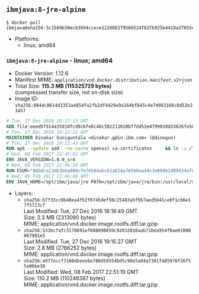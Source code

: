 ## `ibmjava:8-jre-alpine`

```console
$ docker pull ibmjava@sha256:5c1569b30ecb3694ccece122608279566524f62fb925b4418a37655e385aaf30
```

-	Platforms:
	-	linux; amd64

### `ibmjava:8-jre-alpine` - linux; amd64

-	Docker Version: 1.12.6
-	Manifest MIME: `application/vnd.docker.distribution.manifest.v2+json`
-	Total Size: **115.3 MB (115325729 bytes)**  
	(compressed transfer size, not on-disk size)
-	Image ID: `sha256:8844c8614d3353a485dfa1fb2df4429e9a164bf845c4e74983166c8d52e23a57`

```dockerfile
# Tue, 27 Dec 2016 18:17:13 GMT
ADD file:eeed5f514a35d18fcd9cbfe6c40c582211020bffdd53e4799018d33826fe5067 in / 
# Tue, 27 Dec 2016 19:12:22 GMT
MAINTAINER Dinakar Guniguntala <dinakar.g@in.ibm.com> (@dinogun)
# Tue, 27 Dec 2016 19:12:43 GMT
RUN apk --update add --no-cache openssl ca-certificates     && ln -s /lib /lib64     && GLIBC_VER="2.23-r3"     && ALPINE_GLIBC_REPO="https://github.com/sgerrand/alpine-pkg-glibc/releases/download"     && wget -q -O /tmp/$GLIBC_VER.apk $ALPINE_GLIBC_REPO/$GLIBC_VER/glibc-$GLIBC_VER.apk     && apk add --allow-untrusted /tmp/$GLIBC_VER.apk     && apk --update add xz     && wget -q -O /tmp/gcc-libs.tar.xz https://www.archlinux.org/packages/core/x86_64/gcc-libs/download     && tar -xvJf /tmp/gcc-libs.tar.xz -C /tmp usr/lib/libgcc_s.so.1 usr/lib/libgcc_s.so     && mv /tmp/usr/lib/libgcc* /usr/glibc-compat/lib     && rm -rf /tmp/$GLIBC_VER.apk /tmp/usr /tmp/gcc-libs.tar.xz /var/cache/apk/*
# Wed, 08 Feb 2017 22:45:53 GMT
ENV JAVA_VERSION=1.8.0_sr4
# Wed, 08 Feb 2017 22:46:26 GMT
RUN ESUM="88bdca13db3bba800cfe76504abc61a824a76560aa44c3e060e2d09434af8248"     && BASE_URL="https://public.dhe.ibm.com/ibmdl/export/pub/systems/cloud/runtimes/java/meta/"     && YML_FILE="jre/linux/x86_64/index.yml"     && wget -q -U UA_IBM_JAVA_Docker -O /tmp/index.yml $BASE_URL/$YML_FILE     && JAVA_URL=$(cat /tmp/index.yml | sed -n '/'$JAVA_VERSION'/{n;p}' | sed -n 's/\s*uri:\s//p' | tr -d '\r')     && wget -q -U UA_IBM_JAVA_Docker -O /tmp/ibm-java.bin $JAVA_URL     && echo "$ESUM  /tmp/ibm-java.bin" | sha256sum -c -     && echo "INSTALLER_UI=silent" > /tmp/response.properties     && echo "USER_INSTALL_DIR=/opt/ibm/java" >> /tmp/response.properties     && echo "LICENSE_ACCEPTED=TRUE" >> /tmp/response.properties     && mkdir -p /opt/ibm     && chmod +x /tmp/ibm-java.bin     && /tmp/ibm-java.bin -i silent -f /tmp/response.properties     && rm -f /tmp/response.properties     && rm -f /tmp/index.yml     && rm -f /tmp/ibm-java.bin
# Wed, 08 Feb 2017 22:46:40 GMT
ENV JAVA_HOME=/opt/ibm/java/jre PATH=/opt/ibm/java/jre/bin:/usr/local/sbin:/usr/local/bin:/usr/sbin:/usr/bin:/sbin:/bin
```

-	Layers:
	-	`sha256:b7f33cc0b48ea4fb2f0745def58c25483a5f6b7aed5b41ce8f1cb6e17f5723cf`  
		Last Modified: Tue, 27 Dec 2016 18:18:49 GMT  
		Size: 2.3 MB (2313090 bytes)  
		MIME: application/vnd.docker.image.rootfs.diff.tar.gzip
	-	`sha256:533bcfafc3178691ef608098859c92032010aab71bea954f8ae01000067901e5`  
		Last Modified: Tue, 27 Dec 2016 19:15:27 GMT  
		Size: 2.8 MB (2766252 bytes)  
		MIME: application/vnd.docker.image.rootfs.diff.tar.gzip
	-	`sha256:a977eccf3100dbeee6e780d58554bd5c96e5a94a7301f485976f26f55e06be30`  
		Last Modified: Wed, 08 Feb 2017 22:51:19 GMT  
		Size: 110.2 MB (110246387 bytes)  
		MIME: application/vnd.docker.image.rootfs.diff.tar.gzip
